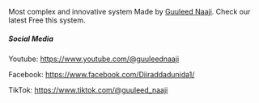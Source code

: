 

Most complex and innovative system Made by [Guuleed Naaji](https://www.facebook.com/Diiraddadunida1/). Check our latest Free this system.


##### Social Media

Youtube: <https://www.youtube.com/@guuleednaaji>

Facebook: <https://www.facebook.com/Diiraddadunida1/>

TikTok: <https://www.tiktok.com/@guuleed_naaji>


